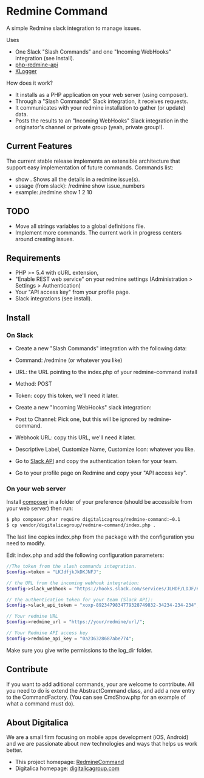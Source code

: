 # Redmine Command

A simple Redmine slack integration to manage issues.

Uses
* One Slack "Slash Commands" and one "Incoming WebHooks" integration (see Install).
* [php-redmine-api](https://github.com/kbsali/php-redmine-api)
* [KLogger](https://github.com/katzgrau/KLogger)

How does it work?
* It installs as a PHP application on your web server (using composer).
* Through a "Slash Commands" Slack integration, it receives requests.
* It communicates with your redmine installation to gather (or update) data.
* Posts the results to an "Incoming WebHooks" Slack integration in the originator's channel or private group (yeah, private group!).

## Current Features

The current stable release implements an extensible architecture that support easy implementation of future commands.
Commands list:
* show . Shows all the details in a redmine issue(s).
 * ussage (from slack): /redmine show issue_numbers
 * example: /redmine show 1 2 10

## TODO

* Move all strings variables to a global definitions file.
* Implement more commands. The current work in progress centers around creating issues.

## Requirements

* PHP >= 5.4 with cURL extension,
* "Enable REST web service" on your redmine settings (Administration > Settings > Authentication)
 * Your "API access key" from your profile page.
* Slack integrations (see install).

## Install

### On Slack

* Create a new "Slash Commands" integration with the following data:
 * Command: /redmine (or whatever you like)
 * URL: the URL pointing to the index.php of your redmine-command install
 * Method: POST
 * Token: copy this token, we'll need it later.

* Create a new "Incoming WebHooks" slack integration:
 * Post to Channel: Pick one, but this will be ignored by redmine-command.
 * Webhook URL: copy this URL, we'll need it later.
 * Descriptive Label, Customize Name, Customize Icon: whatever you like.

* Go to [Slack API](https://api.slack.com/) and copy the authentication token for your team.

* Go to your profile page on Redmine and copy your "API access key".

### On your web server

Install [composer](http://getcomposer.org/download/) in a folder of your preference (should be accessible from your web server) then run:
```bash
$ php composer.phar require digitalicagroup/redmine-command:~0.1
$ cp vendor/digitalicagroup/redmine-command/index.php .
```
The last line copies index.php from the package with the configuration you need to modify.

Edit index.php and add the following configuration parameters:
```php
//The token from the slash commands integration.
$config->token = "LKJdfjkJkDKJNFJ";

// the URL from the incoming webhook integration:
$config->slack_webhook = "https://hooks.slack.com/services/JLHDF/LDJF/KJHkjhdfkjhdfd";

// the authentication token for your team (Slack API):
$config->slack_api_token = "xoxp-8923479834779328749832-34234-234-234";

// Your redmine URL
$config->redmine_url = "https://your/redmine/url/";

// Your Redmine API access key
$config->redmine_api_key = "0a236328687abe774";
```

Make sure you give write permissions to the log_dir folder.

## Contribute

If you want to add aditional commands, your are welcome to contribute. All you need to do is extend the AbstractCommand class, and add a new entry to the CommandFactory. (You can see CmdShow.php for an example of what a command must do).

## About Digitalica

We are a small firm focusing on mobile apps development (iOS, Android) and we are passionate about new technologies and ways that helps us work better.
* This project homepage: [RedmineCommand](https://github.com/digitalicagroup/redmine-command)
* Digitalica homepage: [digitalicagroup.com](http://digitalicagroup.com)
